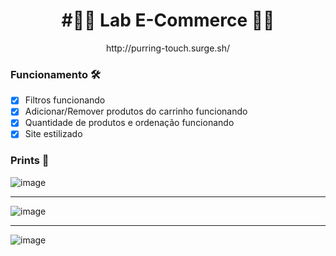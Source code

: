 <h1 align="center"> #👨‍💻 Lab E-Commerce 👩‍💻</h1>

<p align="center">http://purring-touch.surge.sh/</p>

### Funcionamento 🛠

- [x] Filtros funcionando
- [x] Adicionar/Remover produtos do carrinho funcionando
- [x] Quantidade de produtos e ordenação funcionando
- [x] Site estilizado

### Prints 🎨

![image](https://user-images.githubusercontent.com/60359003/111839916-51b50d00-88da-11eb-8b5a-1513a42bd534.png)
***
![image](https://user-images.githubusercontent.com/60359003/111839938-5aa5de80-88da-11eb-9d91-62a3330df0e3.png)
***
![image](https://user-images.githubusercontent.com/60359003/111839951-6396b000-88da-11eb-994d-337211ca3ebe.png)
